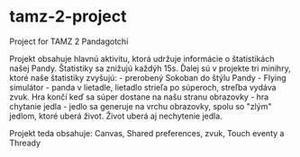 # tamz-2-project
Project for TAMZ 2
Pandagotchi

Projekt obsahuje hlavnú aktivitu, ktorá udržuje informácie o štatistikách našej Pandy. Štatistiky sa
znižujú každýh 15s. Ďalej sú v projekte tri minihry, ktoré naše štatistiky zvyšujú:
    - prerobený Sokoban do štýlu Pandy
    - Flying simulátor - panda v lietadle, lietadlo strieľa po súperoch, streľba vydáva zvuk.
    Hra končí keď sa súper dostane na našu stranu obrazovky
    - hra chytanie jedla - jedlo sa generuje na vrchu obrazovky, spolu so "zlým" jedlom, ktoré uberá
    život. Život uberá aj nechytenie jedla.

Projekt teda obsahuje: Canvas, Shared preferences, zvuk, Touch eventy a Thready
